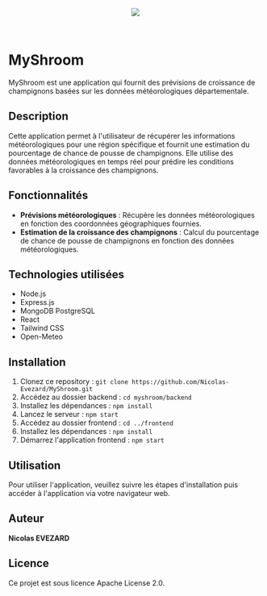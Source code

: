 <p align="center" width="100%">
  <img src="https://i.goopics.net/nwx8o4.png" />
</p>
<br>

# MyShroom

MyShroom est une application qui fournit des prévisions de croissance de champignons basées sur les données météorologiques départementale.

## Description

Cette application permet à l'utilisateur de récupérer les informations météorologiques pour une région spécifique et fournit une estimation du pourcentage de chance de pousse de champignons. Elle utilise des données météorologiques en temps réel pour prédire les conditions favorables à la croissance des champignons.

## Fonctionnalités

- **Prévisions météorologiques** : Récupère les données météorologiques en fonction des coordonnées géographiques fournies.
- **Estimation de la croissance des champignons** : Calcul du pourcentage de chance de pousse de champignons en fonction des données météorologiques.

## Technologies utilisées

- Node.js
- Express.js
- MongoDB PostgreSQL
- React
- Tailwind CSS
- Open-Meteo

## Installation

1. Clonez ce repository : `git clone https://github.com/Nicolas-Evezard/MyShroom.git`
2. Accédez au dossier backend : `cd myshroom/backend`
3. Installez les dépendances : `npm install`
4. Lancez le serveur : `npm start`
5. Accédez au dossier frontend : `cd ../frontend`
6. Installez les dépendances : `npm install`
7. Démarrez l'application frontend : `npm start`

## Utilisation

Pour utiliser l'application, veuillez suivre les étapes d'installation puis accéder à l'application via votre navigateur web.

## Auteur

**Nicolas EVEZARD**

## Licence

Ce projet est sous licence Apache License 2.0.
